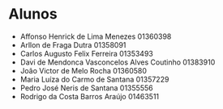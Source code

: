 # Alunos

* Affonso Henrick de Lima Menezes	01360398
* Arllon de Fraga Dutra	01358091
* Carlos Augusto Felix Ferreira	01353493
* Davi de Mendonca Vasconcelos Alves Coutinho	01383910
* João Victor de Melo Rocha	01360580
* Maria Luíza do Carmo de Santana	01357229
* Pedro José Neris de Santana	01355556
* Rodrigo da Costa Barros Araújo	01463511

